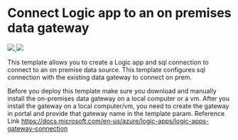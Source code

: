 # Connect Logic app to an on premises data gateway

<a href="https://portal.azure.com/#create/Microsoft.Template/uri/https%3A%2F%2Fraw.githubusercontent.com%2FAzure%2Fazure-quickstart-templates%2Fmaster%2F101-logic-app-sendgrid%2Fazuredeploy.json" target="_blank">
    <img src="http://azuredeploy.net/deploybutton.png"/>
</a>
<a href="http://armviz.io/#/?load=https%3A%2F%2Fraw.githubusercontent.com%2FAzure%2Fazure-quickstart-templates%2Fmaster%2F101-logic-app-sendgrid%2Fazuredeploy.json" target="_blank">
    <img src="http://armviz.io/visualizebutton.png"/>
</a>

This template allows you to create a Logic app and sql connection to connect to an on premise data source. This template configures sql connection with the existing data gateway to connect on prem.

Before you deploy this template make sure you download and manually install the on-premises data gateway on a local computer or a vm. After you install the gateway on a local computer/vm, you need to create the gateway in portal and provide that gateway name in the template param. Reference Link https://docs.microsoft.com/en-us/azure/logic-apps/logic-apps-gateway-connection

